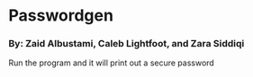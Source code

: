 # Passwordgen
### By: Zaid Albustami, Caleb Lightfoot, and Zara Siddiqi

Run the program and it will print out a secure password
